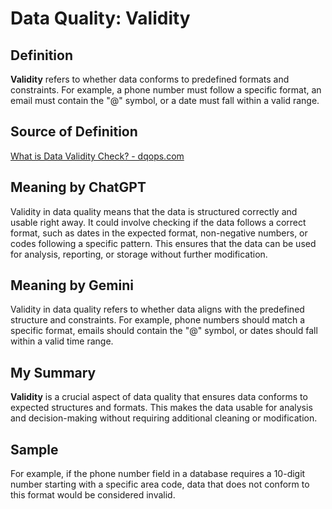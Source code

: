 # Data Quality: Validity

## Definition
**Validity** refers to whether data conforms to predefined formats and constraints. For example, a phone number must follow a specific format, an email must contain the "@" symbol, or a date must fall within a valid range.

## Source of Definition
[What is Data Validity Check? - dqops.com](https://dqops.com/what-is-data-validity-check/)

## Meaning by ChatGPT
Validity in data quality means that the data is structured correctly and usable right away. It could involve checking if the data follows a correct format, such as dates in the expected format, non-negative numbers, or codes following a specific pattern. This ensures that the data can be used for analysis, reporting, or storage without further modification.

## Meaning by Gemini
Validity in data quality refers to whether data aligns with the predefined structure and constraints. For example, phone numbers should match a specific format, emails should contain the "@" symbol, or dates should fall within a valid time range.

## My Summary
**Validity** is a crucial aspect of data quality that ensures data conforms to expected structures and formats. This makes the data usable for analysis and decision-making without requiring additional cleaning or modification.

## Sample
For example, if the phone number field in a database requires a 10-digit number starting with a specific area code, data that does not conform to this format would be considered invalid.



